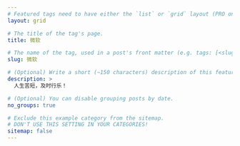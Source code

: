 ```yaml
---
# Featured tags need to have either the `list` or `grid` layout (PRO only).
layout: grid

# The title of the tag's page.
title: 微软

# The name of the tag, used in a post's front matter (e.g. tags: [<slug>]).
slug: 微软

# (Optional) Write a short (~150 characters) description of this featured tag.
description: >
  人生苦短，及时行乐！

# (Optional) You can disable grouping posts by date.
no_groups: true

# Exclude this example category from the sitemap.
# DON'T USE THIS SETTING IN YOUR CATEGORIES!
sitemap: false
---
```

